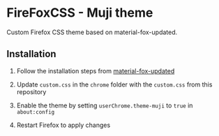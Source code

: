 # FireFoxCSS - Muji theme

Custom Firefox CSS theme based on material-fox-updated.

## Installation

1. Follow the installation steps from [material-fox-updated](https://github.com/edelvarden/material-fox-updated)

2. Update `custom.css` in the `chrome` folder with the `custom.css` from this repository

3. Enable the theme by setting `userChrome.theme-muji` to `true` in `about:config`

4. Restart Firefox to apply changes

